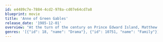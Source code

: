 ```yaml
---
id: e4489c7e-7884-4cd2-978a-cd07e64cd7a8
blueprint: movie
title: 'Anne of Green Gables'
release_date: '1985-12-01'
overview: "At the turn of the century on Prince Edward Island, Matthew Cuthbert and his sister Marilla decide to take on an orphan boy as help for their farm. But they get an unexpected jolt when they're mistakenly sent a girl instead: Anne Shirley. Anne's a dreamer with an unusual point of view, far removed from Marilla's pragmatic ways, and it's only on trial that Marilla agrees to keep Anne."
genres: '[{"id": 18, "name": "Drama"}, {"id": 10751, "name": "Family"}]'
---
```

